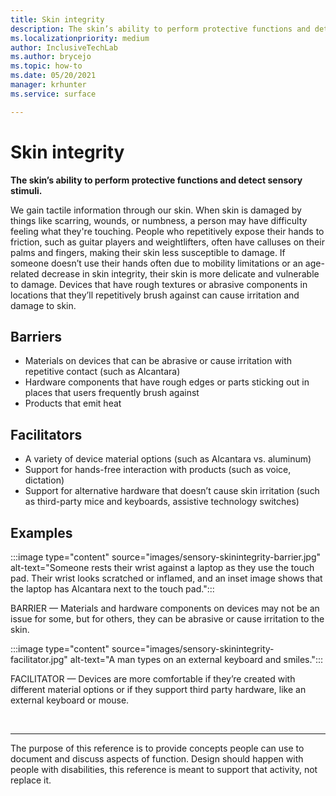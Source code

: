 ```yaml
---
title: Skin integrity
description: The skin’s ability to perform protective functions and detect sensory stimuli
ms.localizationpriority: medium
author: InclusiveTechLab
ms.author: brycejo 
ms.topic: how-to
ms.date: 05/20/2021
manager: krhunter
ms.service: surface

---
```


# Skin integrity

**The skin’s ability to perform protective functions and detect sensory stimuli.**

We gain tactile information through our skin. When skin is damaged by things like scarring, wounds, or numbness, a person may have difficulty feeling what they're touching. People who repetitively expose their hands to friction, such as guitar players and weightlifters, often have calluses on their palms and fingers, making their skin less susceptible to damage. If someone doesn’t use their hands often due to mobility limitations or an age-related decrease in skin integrity, their skin is more delicate and vulnerable to damage. Devices that have rough textures or abrasive components in locations that they’ll repetitively brush against can cause irritation and damage to skin.

## Barriers
* Materials on devices that can be abrasive or cause irritation with repetitive contact (such as Alcantara)​
* Hardware components that have rough edges or parts sticking out in places that users frequently brush against​
* Products that emit heat​

## Facilitators
* A variety of device material options (such as Alcantara vs. aluminum)​
* Support for hands-free interaction with products (such as voice, dictation)​
* Support for alternative hardware that doesn’t cause skin irritation (such as third-party mice and keyboards, assistive technology switches)​

## Examples

:::image type="content" source="images/sensory-skinintegrity-barrier.jpg" alt-text="Someone rests their wrist against a laptop as they use the touch pad. Their wrist looks scratched or inflamed, and an inset image shows that the laptop has Alcantara next to the touch pad.":::

BARRIER — Materials and hardware components on devices may not be an issue for some, but for others, they can be abrasive or cause irritation to the skin.  

:::image type="content" source="images/sensory-skinintegrity-facilitator.jpg" alt-text="A man types on an external keyboard and smiles.":::

FACILITATOR — Devices are more comfortable if they’re created with different material options or if they support third party hardware, like an external keyboard or mouse. 


&nbsp;

[comment]: # (Footer statement)
___
The purpose of this reference is to provide concepts people can use to document and discuss aspects of function. Design should happen with people with disabilities, this reference is meant to support that activity, not replace it. 